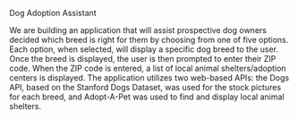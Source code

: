 Dog Adoption Assistant 

We are building an application that will assist prospective dog owners decided which breed is right for them by choosing from one of five options. Each option, when selected, will display a specific dog breed to the user. Once the breed is displayed, the user is then prompted to enter their ZIP code. When the ZIP code is entered, a list of local animal shelters/adoption centers is displayed. The application utilizes two web-based APIs: the Dogs API, based on the Stanford Dogs Dataset, was used for the stock pictures for each breed, and Adopt-A-Pet was used to find and display local animal shelters. 
